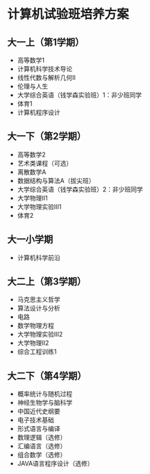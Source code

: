 # 计算机试验班培养方案

## 大一上（第1学期）
- 高等数学1
- 计算机科学技术导论
- 线性代数与解析几何Ⅱ
- 伦理与人生
- 大学综合英语（钱学森实验班）1：非少班同学
- 体育1
- 计算机程序设计

## 大一下（第2学期）
- 高等数学2
- 艺术类课程（可选）
- 离散数学A
- 数据结构与算法A（拔尖班）
- 大学综合英语（钱学森实验班）2：非少班同学
- 大学物理II1
- 大学物理实验III1
- 体育2

## 大一小学期
- 计算机科学前沿

## 大二上（第3学期）
- 马克思主义哲学
- 算法设计与分析
- 电路
- 数学物理方程
- 大学物理实验Ⅲ2
- 大学物理II2
- 综合工程训练1

## 大二下（第4学期）
- 概率统计与随机过程
- 神经生物学与脑科学
- 中国近代史纲要
- 电子技术基础
- 形式语言与编译
- 数理逻辑（选修）
- 汇编语言（选修）
- 组合数学（选修）
- JAVA语言程序设计（选修）


